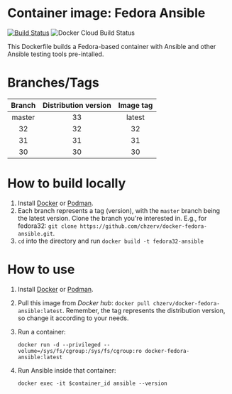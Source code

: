 # Container image: Fedora Ansible

[![Build Status](https://travis-ci.com/chzerv/docker-fedora-ansible.svg?branch=master)](https://travis-ci.com/chzerv/docker-fedora-ansible)
![Docker Cloud Build Status](https://img.shields.io/docker/cloud/build/chzerv/docker-fedora-ansible)

This Dockerfile builds a Fedora-based container with Ansible and other Ansible testing tools pre-intalled.

# Branches/Tags

| Branch | Distribution version | Image tag |
| :----: | :------------------: | :-------: |
| master |          33          |  latest   |
|   32   |          32          |  32       |
|   31   |          31          |    31     |
|   30   |          30          |    30     |

# How to build locally

1. Install [Docker](https://docs.docker.com/engine/install/) or [Podman](https://podman.io/getting-started/installation.html).
2. Each branch represents a tag (version), with the `master` branch being the latest version. Clone the branch you're interested in. E.g., for fedora32: `git clone https://github.com/chzerv/docker-fedora-ansible.git`.
3. `cd` into the directory and run `docker build -t fedora32-ansible`

# How to use

1. Install [Docker](https://docs.docker.com/engine/install/) or [Podman](https://podman.io/getting-started/installation.html).
2. Pull this image from _Docker hub_: `docker pull chzerv/docker-fedora-ansible:latest`. Remember, the tag represents the distribution version, so change it according to your needs.
3. Run a container:

   ```shell
   docker run -d --privileged --volume=/sys/fs/cgroup:/sys/fs/cgroup:ro docker-fedora-ansible:latest
   ```

4. Run Ansible inside that container:

   ```shell
   docker exec -it $container_id ansible --version
   ```
